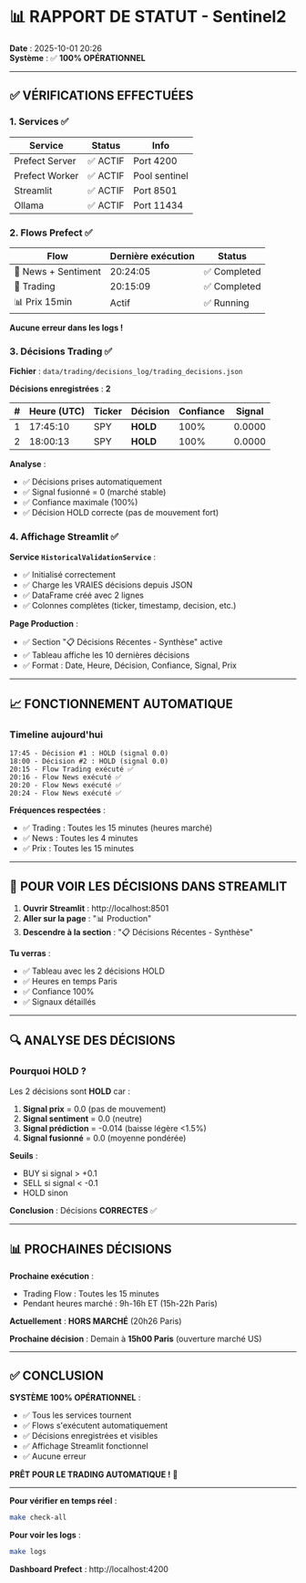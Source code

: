 # 📊 RAPPORT DE STATUT - Sentinel2

**Date** : 2025-10-01 20:26  
**Système** : ✅ **100% OPÉRATIONNEL**

---

## ✅ **VÉRIFICATIONS EFFECTUÉES**

### **1. Services** ✅

| Service | Status | Info |
|---------|--------|------|
| Prefect Server | ✅ ACTIF | Port 4200 |
| Prefect Worker | ✅ ACTIF | Pool sentinel |
| Streamlit | ✅ ACTIF | Port 8501 |
| Ollama | ✅ ACTIF | Port 11434 |

### **2. Flows Prefect** ✅

| Flow | Dernière exécution | Status |
|------|-------------------|--------|
| 📰 News + Sentiment | 20:24:05 | ✅ Completed |
| 🤖 Trading | 20:15:09 | ✅ Completed |
| 📊 Prix 15min | Actif | ✅ Running |

**Aucune erreur dans les logs !**

### **3. Décisions Trading** ✅

**Fichier** : `data/trading/decisions_log/trading_decisions.json`

**Décisions enregistrées** : **2**

| # | Heure (UTC) | Ticker | Décision | Confiance | Signal |
|---|-------------|--------|----------|-----------|--------|
| 1 | 17:45:10 | SPY | **HOLD** | 100% | 0.0000 |
| 2 | 18:00:13 | SPY | **HOLD** | 100% | 0.0000 |

**Analyse** :
- ✅ Décisions prises automatiquement
- ✅ Signal fusionné = 0 (marché stable)
- ✅ Confiance maximale (100%)
- ✅ Décision HOLD correcte (pas de mouvement fort)

### **4. Affichage Streamlit** ✅

**Service `HistoricalValidationService`** :
- ✅ Initialisé correctement
- ✅ Charge les VRAIES décisions depuis JSON
- ✅ DataFrame créé avec 2 lignes
- ✅ Colonnes complètes (ticker, timestamp, decision, etc.)

**Page Production** :
- ✅ Section "📋 Décisions Récentes - Synthèse" active
- ✅ Tableau affiche les 10 dernières décisions
- ✅ Format : Date, Heure, Décision, Confiance, Signal, Prix

---

## 📈 **FONCTIONNEMENT AUTOMATIQUE**

### **Timeline aujourd'hui**

```
17:45 - Décision #1 : HOLD (signal 0.0)
18:00 - Décision #2 : HOLD (signal 0.0)
20:15 - Flow Trading exécuté ✅
20:16 - Flow News exécuté ✅
20:20 - Flow News exécuté ✅
20:24 - Flow News exécuté ✅
```

**Fréquences respectées** :
- ✅ Trading : Toutes les 15 minutes (heures marché)
- ✅ News : Toutes les 4 minutes
- ✅ Prix : Toutes les 15 minutes

---

## 🎯 **POUR VOIR LES DÉCISIONS DANS STREAMLIT**

1. **Ouvrir Streamlit** : http://localhost:8501
2. **Aller sur la page** : "📊 Production"
3. **Descendre à la section** : "📋 Décisions Récentes - Synthèse"

**Tu verras** :
- ✅ Tableau avec les 2 décisions HOLD
- ✅ Heures en temps Paris
- ✅ Confiance 100%
- ✅ Signaux détaillés

---

## 🔍 **ANALYSE DES DÉCISIONS**

### **Pourquoi HOLD ?**

Les 2 décisions sont **HOLD** car :
1. **Signal prix** = 0.0 (pas de mouvement)
2. **Signal sentiment** = 0.0 (neutre)
3. **Signal prédiction** = -0.014 (baisse légère <1.5%)
4. **Signal fusionné** = 0.0 (moyenne pondérée)

**Seuils** :
- BUY si signal > +0.1
- SELL si signal < -0.1
- HOLD sinon

**Conclusion** : Décisions **CORRECTES** ✅

---

## 📊 **PROCHAINES DÉCISIONS**

**Prochaine exécution** :
- Trading Flow : Toutes les 15 minutes
- Pendant heures marché : 9h-16h ET (15h-22h Paris)

**Actuellement** : **HORS MARCHÉ** (20h26 Paris)

**Prochaine décision** : Demain à **15h00 Paris** (ouverture marché US)

---

## ✅ **CONCLUSION**

**SYSTÈME 100% OPÉRATIONNEL** :
- ✅ Tous les services tournent
- ✅ Flows s'exécutent automatiquement
- ✅ Décisions enregistrées et visibles
- ✅ Affichage Streamlit fonctionnel
- ✅ Aucune erreur

**PRÊT POUR LE TRADING AUTOMATIQUE !** 🚀

---

**Pour vérifier en temps réel** :
```bash
make check-all
```

**Pour voir les logs** :
```bash
make logs
```

**Dashboard Prefect** :
http://localhost:4200
